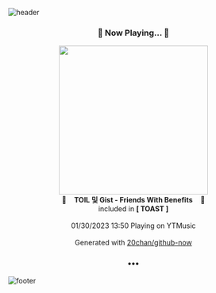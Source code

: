 ![header](https://capsule-render.vercel.app/api?type=wave&height=170&section=header&text=Hi.%20I'm%20SHIFT&fontColor=090707&fontAlignX=45&fontAlignY=65&fontSize=100)

<h3 align="center">🎵 Now Playing... 🎵</h3>
<p align="center">
  <a href="https://music.youtube.com/watch?v=k7-BssOf7Pg">
    <img width="300" src="https://lh3.googleusercontent.com/8pZSqhQWetxWVVrqEBL5r2k0R_ZZdBgAtII0fqWjupkgBKCIORgo0LKDBxKYp8PCpFl1l5Q4Z8QYAWg">
  </a>
  <br>
  🎵&nbsp&nbsp&nbsp <b>TOIL 및 Gist - Friends With Benefits</b> &nbsp&nbsp&nbsp🎵
  <br>
  included in <b>[ TOAST ]</b>
  
  <br />
  <br />
  01/30/2023 13:50 Playing on YTMusic
  <br />
  <br />
  Generated with <a href="https://github.com/20chan/github-now">20chan/github-now</a>
</p>

<h3 align="center">•••</h3>

![footer](https://capsule-render.vercel.app/api?type=wave&height=150&section=footer)
